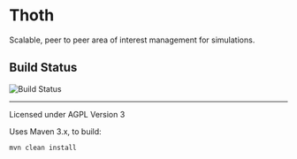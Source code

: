 # Thoth
Scalable, peer to peer area of interest management for simulations.
## Build Status
![Build Status](https://github.com/hellblazer/Thoth/actions/workflows/maven.yml/badge.svg)
___

Licensed under AGPL Version 3

Uses Maven 3.x, to build:

	mvn clean install